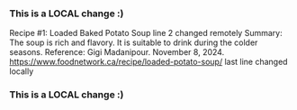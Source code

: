 ### This is a LOCAL change :)
Recipe #1: Loaded Baked Potato Soup
  line 2 changed remotely Summary: The soup is rich and flavory. It is suitable to drink during the colder seasons.
  Reference: Gigi Madanipour. November 8, 2024. https://www.foodnetwork.ca/recipe/loaded-potato-soup/
  last line changed locally
### This is a LOCAL change :)